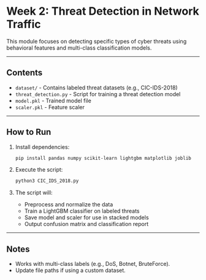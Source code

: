 # Week 2: Threat Detection in Network Traffic

This module focuses on detecting specific types of cyber threats using behavioral features and multi-class classification models.

---

## Contents

- `dataset/` - Contains labeled threat datasets (e.g., CIC-IDS-2018)
- `threat_detection.py` - Script for training a threat detection model
- `model.pkl` - Trained model file
- `scaler.pkl` - Feature scaler

---

## How to Run

1. Install dependencies:
    ```bash
    pip install pandas numpy scikit-learn lightgbm matplotlib joblib
    ```

2. Execute the script:
    ```bash
    python3 CIC_IDS_2018.py
    ```

3. The script will:
    - Preprocess and normalize the data
    - Train a LightGBM classifier on labeled threats
    - Save model and scaler for use in stacked models
    - Output confusion matrix and classification report

---

## Notes

- Works with multi-class labels (e.g., DoS, Botnet, BruteForce).
- Update file paths if using a custom dataset.
